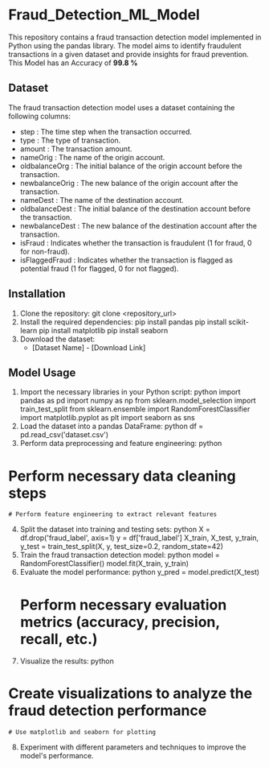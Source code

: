 # Fraud_Detection_ML_Model
 
This repository contains a fraud transaction detection model implemented in Python using the pandas library. 
The model aims to identify fraudulent transactions in a given dataset and provide insights for fraud prevention. 
This Model has an Accuracy of <b>99.8 %</b>
 
## Dataset 
 
The fraud transaction detection model uses a dataset containing the following columns: 
 
-  step : The time step when the transaction occurred. 
-  type : The type of transaction. 
-  amount : The transaction amount. 
-  nameOrig : The name of the origin account. 
-  oldbalanceOrg : The initial balance of the origin account before the transaction. 
-  newbalanceOrig : The new balance of the origin account after the transaction. 
-  nameDest : The name of the destination account. 
-  oldbalanceDest : The initial balance of the destination account before the transaction. 
-  newbalanceDest : The new balance of the destination account after the transaction. 
-  isFraud : Indicates whether the transaction is fraudulent (1 for fraud, 0 for non-fraud). 
-  isFlaggedFraud : Indicates whether the transaction is flagged as potential fraud (1 for flagged, 0 for not flagged). 
 
 
## Installation 
 
1. Clone the repository:
git clone <repository_url>
2. Install the required dependencies:
pip install pandas
    pip install scikit-learn
    pip install matplotlib
    pip install seaborn
3. Download the dataset: 
   - [Dataset Name] - [Download Link] 
 
## Model Usage 
 
1. Import the necessary libraries in your Python script:
python
import pandas as pd
    import numpy as np
    from sklearn.model_selection import train_test_split
    from sklearn.ensemble import RandomForestClassifier
    import matplotlib.pyplot as plt
    import seaborn as sns
2. Load the dataset into a pandas DataFrame:
python
df = pd.read_csv('dataset.csv')
3. Perform data preprocessing and feature engineering:
python
# Perform necessary data cleaning steps
    # Perform feature engineering to extract relevant features
4. Split the dataset into training and testing sets:
python
X = df.drop('fraud_label', axis=1)
    y = df['fraud_label']
    X_train, X_test, y_train, y_test = train_test_split(X, y, test_size=0.2, random_state=42)
5. Train the fraud transaction detection model:
python
model = RandomForestClassifier()
    model.fit(X_train, y_train)
6. Evaluate the model performance:
python
y_pred = model.predict(X_test)
    # Perform necessary evaluation metrics (accuracy, precision, recall, etc.)
7. Visualize the results:
python
# Create visualizations to analyze the fraud detection performance
    # Use matplotlib and seaborn for plotting
8. Experiment with different parameters and techniques to improve the model's performance. 
 
